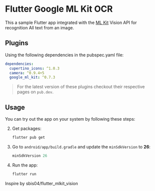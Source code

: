# Flutter Google ML Kit OCR

This a sample Flutter app integrated with the [ML Kit](https://pub.dev/packages/google_ml_kit) Vision API for recognition All text from an image.

## Plugins

Using the following dependencies in the pubspec.yaml file:

```yaml
dependencies:
  cupertino_icons: ^1.0.3
  camera: ^0.9.4+5
  google_ml_kit: ^0.7.3
```

> For the latest version of these plugins checkout their respective pages on `pub.dev`.


## Usage

You can try out the app on your system by following these steps:



2. Get packages:
   
   ```bash
   flutter pub get
   ```

3. Go to `android/app/build.gradle` and update the `minSdkVersion` to **26**:
   
   ```gradle
   minSdkVersion 26
   ```

4. Run the app:
   
   ```bash
   flutter run
   ```


Inspire by sbis04/flutter_mlkit_vision
